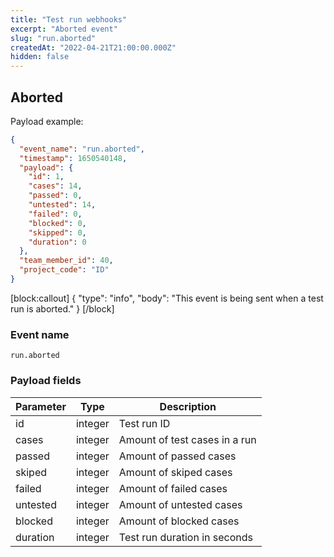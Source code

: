 ```yaml
---
title: "Test run webhooks"
excerpt: "Aborted event"
slug: "run.aborted"
createdAt: "2022-04-21T21:00:00.000Z"
hidden: false
---
```


## Aborted

Payload example:

```json
{
  "event_name": "run.aborted",
  "timestamp": 1650540148,
  "payload": {
    "id": 1,
    "cases": 14,
    "passed": 0,
    "untested": 14,
    "failed": 0,
    "blocked": 0,
    "skipped": 0,
    "duration": 0
  },
  "team_member_id": 40,
  "project_code": "ID"
}
```
[block:callout]
{
  "type": "info",
  "body": "This event is being sent when a test run is aborted."
}
[/block]

### Event name

`run.aborted`

### Payload fields

| Parameter | Type | Description                   |
|-----------|------|-------------------------------|
| id        | integer  | Test run ID                   |
| cases     | integer  | Amount of test cases in a run |
| passed    | integer  | Amount of passed cases        |
| skiped    | integer  | Amount of skiped cases        |
| failed    | integer  | Amount of failed cases        |
| untested  | integer  | Amount of untested cases      |
| blocked   | integer  | Amount of blocked cases       |
| duration  | integer  | Test run duration in seconds  |
